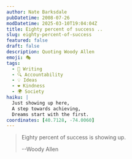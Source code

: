 ```yaml
---
author: Nate Barksdale
pubDatetime: 2008-07-26
modDatetime: 2025-03-10T19:04:04Z
title: Eighty percent of success ..
slug: eighty-percent-of-success
featured: false
draft: false
description: Quoting Woody Allen
emoji: 🎭
tags:
  - 📝 Writing
  - 🔍 Accountability
  - 💡 Ideas
  - ❤️ Kindness
  - 🌍 Society
haiku: |
  Just showing up here,  
  A step towards achieving,  
  Dreams start with the first.
coordinates: [40.7128, -74.0060]
---
```


> Eighty percent of success is showing up.
>
> --Woody Allen
